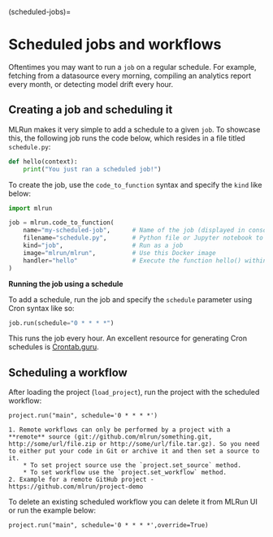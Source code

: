(scheduled-jobs)=
# Scheduled jobs and workflows

Oftentimes you may want to run a `job` on a regular schedule. For example, fetching from a datasource every morning, compiling an analytics report every month, or detecting model drift every hour.

## Creating a job and scheduling it

MLRun makes it very simple to add a schedule to a given `job`. To showcase this, the following job runs the code below, which resides in a file titled `schedule.py`:

```python
def hello(context):
    print("You just ran a scheduled job!")
```

To create the job, use the `code_to_function` syntax and specify the `kind` like below:

```python
import mlrun

job = mlrun.code_to_function(
    name="my-scheduled-job",      # Name of the job (displayed in console and UI)
    filename="schedule.py",       # Python file or Jupyter notebook to run
    kind="job",                   # Run as a job
    image="mlrun/mlrun",          # Use this Docker image
    handler="hello"               # Execute the function hello() within code.py
)
```

**Running the job using a schedule**

To add a schedule, run the job and specify the `schedule` parameter using Cron syntax like so:

```python
job.run(schedule="0 * * * *")
```

This runs the job every hour. An excellent resource for generating Cron schedules is [Crontab.guru](https://crontab.guru/).

## Scheduling a workflow

After loading the project (`load_project`), run the project with the scheduled workflow:

```
project.run("main", schedule='0 * * * *')
```

```{admonition} Note
1. Remote workflows can only be performed by a project with a **remote** source (git://github.com/mlrun/something.git, http://some/url/file.zip or http://some/url/file.tar.gz). So you need to either put your code in Git or archive it and then set a source to it.
    * To set project source use the `project.set_source` method.
    * To set workflow use the `project.set_workflow` method.
2. Example for a remote GitHub project - https://github.com/mlrun/project-demo
```

To delete an existing scheduled workflow you can delete it from MLRun UI or run the example below:

```
project.run("main", schedule='0 * * * *',override=True)
```